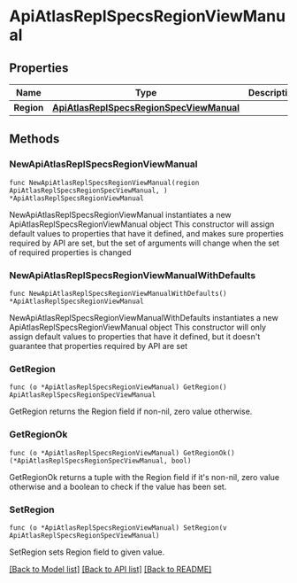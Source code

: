 # ApiAtlasReplSpecsRegionViewManual

## Properties

Name | Type | Description | Notes
------------ | ------------- | ------------- | -------------
**Region** | [**ApiAtlasReplSpecsRegionSpecViewManual**](ApiAtlasReplSpecsRegionSpecViewManual.md) |  | 

## Methods

### NewApiAtlasReplSpecsRegionViewManual

`func NewApiAtlasReplSpecsRegionViewManual(region ApiAtlasReplSpecsRegionSpecViewManual, ) *ApiAtlasReplSpecsRegionViewManual`

NewApiAtlasReplSpecsRegionViewManual instantiates a new ApiAtlasReplSpecsRegionViewManual object
This constructor will assign default values to properties that have it defined,
and makes sure properties required by API are set, but the set of arguments
will change when the set of required properties is changed

### NewApiAtlasReplSpecsRegionViewManualWithDefaults

`func NewApiAtlasReplSpecsRegionViewManualWithDefaults() *ApiAtlasReplSpecsRegionViewManual`

NewApiAtlasReplSpecsRegionViewManualWithDefaults instantiates a new ApiAtlasReplSpecsRegionViewManual object
This constructor will only assign default values to properties that have it defined,
but it doesn't guarantee that properties required by API are set

### GetRegion

`func (o *ApiAtlasReplSpecsRegionViewManual) GetRegion() ApiAtlasReplSpecsRegionSpecViewManual`

GetRegion returns the Region field if non-nil, zero value otherwise.

### GetRegionOk

`func (o *ApiAtlasReplSpecsRegionViewManual) GetRegionOk() (*ApiAtlasReplSpecsRegionSpecViewManual, bool)`

GetRegionOk returns a tuple with the Region field if it's non-nil, zero value otherwise
and a boolean to check if the value has been set.

### SetRegion

`func (o *ApiAtlasReplSpecsRegionViewManual) SetRegion(v ApiAtlasReplSpecsRegionSpecViewManual)`

SetRegion sets Region field to given value.



[[Back to Model list]](../README.md#documentation-for-models) [[Back to API list]](../README.md#documentation-for-api-endpoints) [[Back to README]](../README.md)


